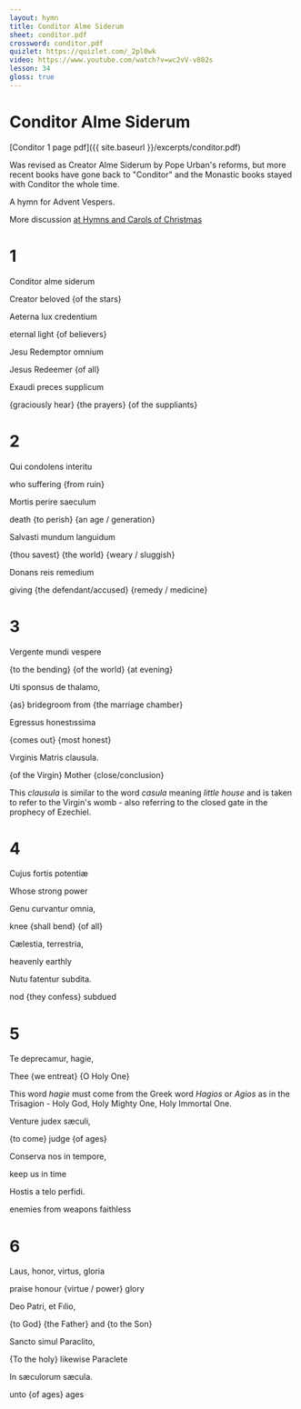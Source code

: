 ```yaml
---
layout: hymn
title: Conditor Alme Siderum
sheet: conditor.pdf
crossword: conditor.pdf
quizlet: https://quizlet.com/_2pl0wk
video: https://www.youtube.com/watch?v=wc2vV-v802s
lesson: 34
gloss: true
---
```


# Conditor Alme Siderum

[Conditor 1 page pdf]({{ site.baseurl }}/excerpts/conditor.pdf)

Was revised as Creator Alme Siderum by Pope Urban's reforms, but more recent books have gone back to "Conditor" and the Monastic books stayed with Conditor the whole time.

A hymn for Advent Vespers.

More discussion [at Hymns and Carols of Christmas](https://www.hymnsandcarolsofchristmas.com/Hymns_and_Carols/NonEnglish/conditor_alme_siderum.htm)

# 1

<div data-gloss>
<p>Conditor alme siderum</p>
<p>Creator beloved {of the stars}</p>
</div>

<div data-gloss>
<p>Aeterna lux credentium</p>
<p>eternal light {of believers}</p>
</div>

<div data-gloss>
<p>Jesu Redemptor omnium</p>
<p>Jesus Redeemer {of all}</p>
</div>

<div data-gloss>
<p>Exaudi preces supplicum</p>
<p>{graciously hear} {the prayers} {of the suppliants}</p>
</div>

# 2

<div data-gloss>
<p>Qui condolens interitu</p>
<p>who suffering {from ruin}</p>
</div>

<div data-gloss>
<p>Mortis perire saeculum</p>
<p>death {to perish} {an age / generation}</p>
</div>

<div data-gloss>
<p>Salvasti mundum languidum</p>
<p>{thou savest} {the world} {weary / sluggish}</p>
</div>

<div data-gloss>
<p>Donans reis remedium</p>
<p>giving {the defendant/accused} {remedy / medicine}</p>
</div>



# 3

<div data-gloss>
<p>Vergente mundi vespere</p>
<p>{to the bending} {of the world} {at evening}</p>
</div>

<div data-gloss>
<p>Uti sponsus de thalamo,</p>
<p>{as} bridegroom from {the marriage chamber}</p>
</div>

<div data-gloss>
<p>Egressus honestıssima
</p>
<p>{comes out} {most honest}</p>
</div>

<div data-gloss>
<p>Vırginis Matris clausula.
</p>
<p>{of the Virgin} Mother {close/conclusion}</p>
</div>

This *clausula* is similar to the word *casula* meaning *little house* and is taken to refer to the Virgin's womb - also referring to the closed gate in the prophecy of Ezechiel.

# 4

<div data-gloss>
<p>Cujus fortis potentiæ
</p>
<p>Whose strong power</p>
</div>

<div data-gloss>
<p>Genu curvantur omnia,
</p>
<p>knee {shall bend} {of all}</p>
</div>

<div data-gloss>
<p>Cælestia, terrestria,
</p>
<p>heavenly earthly</p>
</div>

<div data-gloss>
<p>Nutu fatentur subdita.
</p>
<p>nod {they confess} subdued</p>
</div>

# 5

<div data-gloss>
<p>Te deprecamur, hagie,
</p>
<p>Thee {we entreat} {O Holy One}</p>
</div>

This word *hagie* must come from the Greek word *Hagios* or *Agios* as in the Trisagion - Holy God, Holy Mighty One, Holy Immortal One.

<div data-gloss>
<p>Venture judex sæculi,
</p>
<p>{to come} judge {of ages}</p>
</div>

<div data-gloss>
<p>Conserva nos in tempore,
</p>
<p>keep us in time</p>
</div>

<div data-gloss>
<p>Hostis a telo perfidi.
</p>
<p>enemies from weapons faithless</p>
</div>

# 6

<div data-gloss>
<p>Laus, honor, virtus, gloria
</p>
<p>praise honour {virtue / power} glory</p>
</div>

<div data-gloss>
<p>Deo Patri, et Fılio,
</p>
<p>{to God} {the Father} and {to the Son}</p>
</div>

<div data-gloss>
<p>Sancto simul Paraclito,
</p>
<p>{To the holy} likewise Paraclete</p>
</div>

<div data-gloss>
<p>In sæculorum sæcula.
</p>
<p>unto {of ages} ages</p>
</div>


